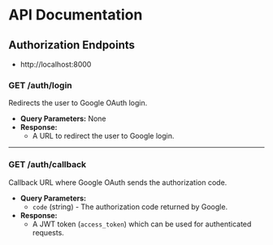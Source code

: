 # API Documentation

## Authorization Endpoints

- http://localhost:8000 

### GET /auth/login

Redirects the user to Google OAuth login.

- **Query Parameters:** None
- **Response:**
    - A URL to redirect the user to Google login.

---

### GET /auth/callback

Callback URL where Google OAuth sends the authorization code.

- **Query Parameters:**
    - `code` (string) - The authorization code returned by Google.
- **Response:**
    - A JWT token (`access_token`) which can be used for authenticated requests.
